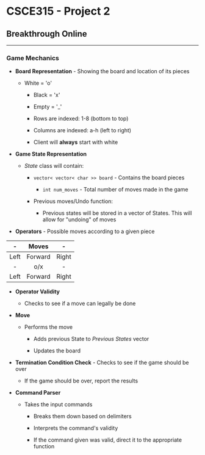 # CSCE315 - Project 2
## Breakthrough Online

***

### Game Mechanics

* **Board Representation** - Showing the board and location of its pieces

  * White = 'o'
	
	* Black = 'x'
	
	* Empty = '_'
	
	* Rows are indexed: 1-8 (bottom to top)
	
	* Columns are indexed: a-h (left to right)
	
	* Client will **always** start with white
	
* **Game State Representation**

  * _State_ class will contain:
	  * `vector< vector< char >> board` - Contains the board pieces
		
		* `int num_moves` - Total number of moves made in the game
		
	* Previous moves/Undo function:
	  * Previous states will be stored in a vector of States. This will allow for "undoing" of moves
		
* **Operators** - Possible moves according to a given piece

|   -   | Moves   |   -   |
| :---: | :---: | :---: |
| Left | Forward | Right |
|   -  |   o/x   |   -   |
| Left | Forward | Right |

* **Operator Validity**

  * Checks to see if a move can legally be done
	
* **Move**

  * Performs the move
	
	* Adds previous State to *Previous States* vector
	
	* Updates the board
	
* **Termination Condition Check** - Checks to see if the game should be over

  * If the game should be over, report the results
	
* **Command Parser**

  * Takes the input commands
	
	* Breaks them down based on delimiters
	
	* Interprets the command's validity
	
	* If the command given was valid, direct it to the appropriate function